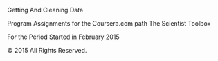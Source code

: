 Getting And Cleaning Data

Program Assignments for the Coursera.com path The Scientist Toolbox

For the Period Started in February 2015

&copy; 2015 All Rights Reserved.
